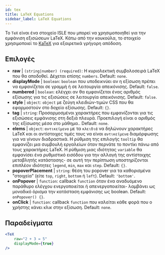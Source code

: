```yaml
---
id: tex
title: LaTeX Equations
sidebar_label: LaTeX Equations
---
```


Το `TeX` είναι ένα στοιχείο ISLE που μπορεί να χρησιμοποιηθεί για την εμφάνιση εξισώσεων LaTeX. Κάτω από την κουκούλα, το στοιχείο χρησιμοποιεί το [KaTeX](https://github.com/Khan/KaTeX) για εξαιρετικά γρήγορη απόδοση.

## Επιλογές

* __raw__ | `(string|number) (required)`: Η κυριολεκτική συμβολοσειρά LaTeX που θα αποδοθεί. Δέχεται επίσης `numbers`. Default: `none`.
* __displayMode__ | `boolean`: `boolean` που υποδεικνύει αν η εξίσωση πρέπει να εμφανίζεται σε γραμμή ή σε λειτουργία απεικόνισης. Default: `false`.
* __numbered__ | `boolean`: ελέγχει αν θα εμφανίζεται ένας αριθμός εξίσωσης για τις εξισώσεις σε λειτουργία απεικόνισης. Default: `false`.
* __style__ | `object`: `object` με ζεύγη κλειδιών-τιμών CSS που θα εφαρμοστούν στο δοχείο εξίσωσης. Default: `{}`.
* __tag__ | `string`: Προσαρμοσμένοι χαρακτήρες που εμφανίζονται για τις εξισώσεις εμφάνισης στη δεξιά πλευρά. Προεπιλογή είναι ο αριθμός της εξίσωσης μέσα στο μάθημα.. Default: `none`.
* __elems__ | `object`: `αντικείμενο` με τα `κλειδιά` να δηλώνουν χαρακτήρες LaTeX και οι αντίστοιχες τιμές τους να είναι `αντικείμενα` διαμόρφωσης για να γίνουν διαδραστικά. Η ρύθμιση της επιλογής `tooltip` θα εμφανίζει μια συμβουλή εργαλείων όταν περνάτε το ποντίκι πάνω από τους χαρακτήρες LaTeX. Η ρύθμιση μιας ιδιότητας `variable` θα εμφανίσει ένα ρυθμιστικό εισόδου για την αλλαγή της αντίστοιχης μεταβλητής κατάστασης- σε αυτή την περίπτωση υποστηρίζονται επιπλέον ιδιότητες `legend`, `min`, `max` και `step`. Default: `{}`.
* __popoverPlacement__ | `string`: θέση του popover για τα καθορισμένα "στοιχεία" (είτε `top`, `right`, `bottom` ή `left`). Default: `'bottom'`.
* __onPopover__ | `function`: callback `function` όταν ένα αναδυόμενο παράθυρο ελέγχου ενεργοποιείται ή απενεργοποιείται- λαμβάνει ως μοναδικό όρισμα την κατάσταση εμφάνισης ως boolean. Default: `onPopover() {}`.
* __onClick__ | `function`: callback `function` που καλείται κάθε φορά που ο χρήστης κάνει κλικ στην εξίσωση. Default: `none`.


## Παραδείγματα

```jsx live
<TeX
    raw="2 + 3 = 5"
    displayMode={true}
/>
```



